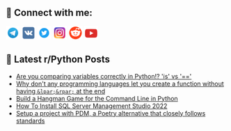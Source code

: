 ## 🔎 Connect with me:
[<img src="https://github.com/bullbesh/bullbesh/blob/main/images/Telegram.png" width="32" height="32" />](https://t.me/bullbesh)
[<img src="https://github.com/bullbesh/bullbesh/blob/main/images/VK.png" width="32" height="32" />](https://vk.com/bullbesh)
[<img src="https://github.com/bullbesh/bullbesh/blob/main/images/Twitter.png" width="32" height="32" />](https://twitter.com/bullbesh1)
[<img src="https://github.com/bullbesh/bullbesh/blob/main/images/Instagram.png" width="32" height="32" />](https://www.instagram.com/bullbesh)
[<img src="https://github.com/bullbesh/bullbesh/blob/main/images/Reddit.png" width="32" height="32" />](https://www.reddit.com/user/bullbesh)
[<img src="https://github.com/bullbesh/bullbesh/blob/main/images/YouTube.png" width="32" height="32" />](https://www.youtube.com/channel/UCtfjRs6uzgq5mfm8S06WTcg)

## 📕 Latest r/Python Posts
<!-- BLOG-POST-LIST:START -->
- [Are you comparing variables correctly in Python!? &#39;is&#39; vs &#39;==&#39;](https://www.reddit.com/r/Python/comments/17nr0hb/are_you_comparing_variables_correctly_in_python/)
- [Why don&#39;t any programming languages let you create a function without having `&lpar;&rpar;` at the end](https://www.reddit.com/r/Python/comments/17nq4j0/why_dont_any_programming_languages_let_you_create/)
- [Build a Hangman Game for the Command Line in Python](https://www.reddit.com/r/Python/comments/17npwl0/build_a_hangman_game_for_the_command_line_in/)
- [How To Install SQL Server Management Studio 2022](https://www.reddit.com/r/Python/comments/17npw92/how_to_install_sql_server_management_studio_2022/)
- [Setup a project with PDM, a Poetry alternative that closely follows standards](https://www.reddit.com/r/Python/comments/17noaln/setup_a_project_with_pdm_a_poetry_alternative/)
<!-- BLOG-POST-LIST:END -->
